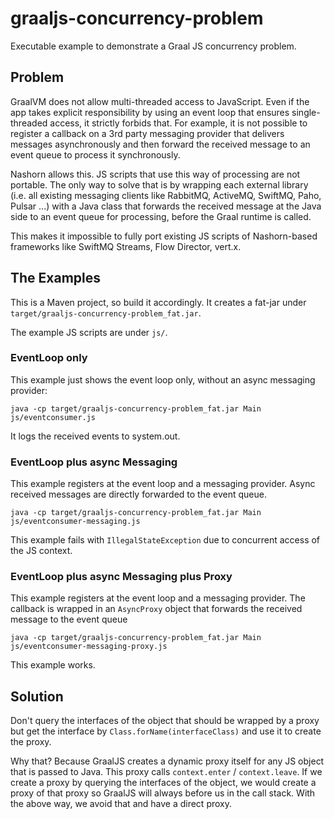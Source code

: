 # graaljs-concurrency-problem

Executable example to demonstrate a Graal JS concurrency problem.

## Problem

GraalVM does not allow multi-threaded access to JavaScript. Even if the app takes explicit responsibility by using
an event loop that ensures single-threaded access, it strictly forbids that. For example, it is not possible to
register a callback on a 3rd party messaging provider that delivers messages asynchronously and then forward the 
received message to an event queue to process it synchronously. 

Nashorn allows this. JS scripts that use this way of processing are not portable. The only way to solve that is by wrapping 
each external library (i.e. all existing messaging clients like RabbitMQ, ActiveMQ, SwiftMQ, Paho, Pulsar ...) with 
a Java class that forwards the received message at the Java side to an event queue for processing, before the Graal runtime
is called. 

This makes it impossible to fully port existing JS scripts of Nashorn-based frameworks like SwiftMQ Streams, Flow Director, vert.x.

## The Examples

This is a Maven project, so build it accordingly. It creates a fat-jar under `target/graaljs-concurrency-problem_fat.jar`.

The example JS scripts are under `js/`.

### EventLoop only

This example just shows the event loop only, without an async messaging provider:

`java -cp target/graaljs-concurrency-problem_fat.jar Main js/eventconsumer.js`

It logs the received events to system.out.

### EventLoop plus async Messaging

This example registers at the event loop and a messaging provider. Async received messages are directly forwarded to the
event queue.  

`java -cp target/graaljs-concurrency-problem_fat.jar Main js/eventconsumer-messaging.js`

This example fails with `IllegalStateException` due to concurrent access of the JS context.

### EventLoop plus async Messaging plus Proxy

This example registers at the event loop and a messaging provider. The callback is wrapped in an `AsyncProxy` object that
forwards the received message to the event queue

`java -cp target/graaljs-concurrency-problem_fat.jar Main js/eventconsumer-messaging-proxy.js`

This example works. 

## Solution

Don't query the interfaces of the object that should be wrapped by a proxy but get the interface by `Class.forName(interfaceClass)`
and use it to create the proxy. 

Why that? Because GraalJS creates a dynamic proxy itself for any JS object that is passed to Java. This proxy calls
`context.enter` / `context.leave`. If we create a proxy by querying the interfaces of the object, we would create a proxy
of that proxy so GraalJS will always before us in the call stack. With the above way, we avoid that and have a direct 
proxy. 
